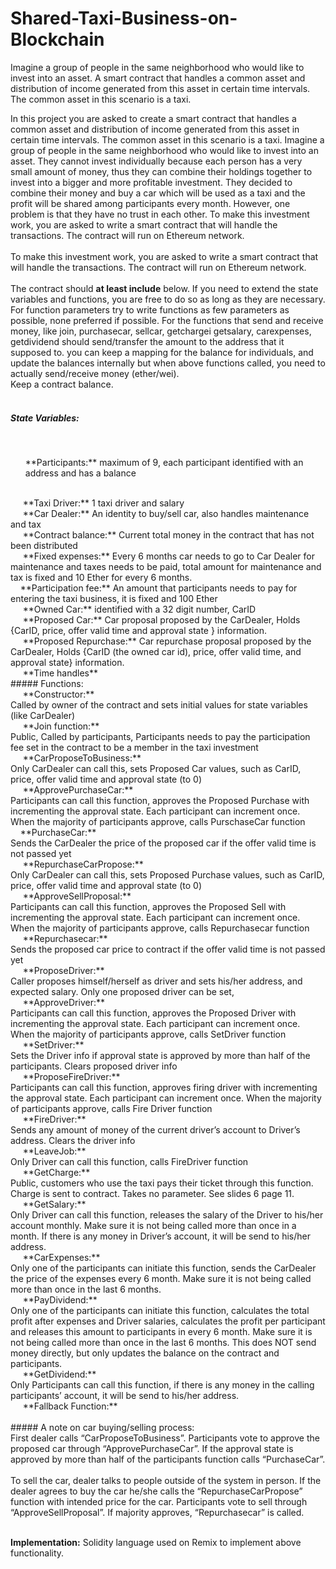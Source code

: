 # Shared-Taxi-Business-on-Blockchain
Imagine a group of people in the same neighborhood who would like to invest into an asset. A smart contract that handles a common asset and distribution of income generated from this asset in certain time intervals. The common asset in this scenario is a taxi. 

In this project you are asked to create a smart contract that handles a common asset and distribution of income
generated from this asset in certain time intervals. The common asset in this scenario is a taxi.
Imagine a group of people in the same neighborhood who would like to invest into an asset. They cannot invest
individually because each person has a very small amount of money, thus they can combine their holdings together
to invest into a bigger and more profitable investment.
They decided to combine their money and buy a car which will be used as a taxi and the profit will be shared
among participants every month. However, one problem is that they have no trust in each other.
To make this investment work, you are asked to write a smart contract that will handle the transactions. The
contract will run on Ethereum network.
<br><br>
To make this investment work, you are asked to write a smart contract that will handle the transactions. The
contract will run on Ethereum network.
<br><br>
The contract should **at least include** below. If you need to extend the state variables and functions, you are free to
do so as long as they are necessary. For function parameters try to write functions as few parameters as possible,
none preferred if possible.
For the functions that send and receive money, like join, purchasecar, sellcar, getchargei getsalary, carexpenses,
getdividend should send/transfer the amount to the address that it supposed to. you can keep a mapping for the
balance for individuals, and update the balances internally but when above functions called, you need to actually
send/receive money (ether/wei).
<br>
Keep a contract balance.
<br><br>
##### State Variables: 
<br>
<ul> **Participants:** maximum of 9, each participant identified with an address and has a balance</ul>
<br>
&nbsp;&nbsp;&nbsp;&nbsp; **Taxi Driver:** 1 taxi driver and salary
<br>
&nbsp;&nbsp;&nbsp;&nbsp; **Car Dealer:** An identity to buy/sell car, also handles maintenance and tax
<br>
&nbsp;&nbsp;&nbsp;&nbsp; **Contract balance:** Current total money in the contract that has not been distributed
<br>
&nbsp;&nbsp;&nbsp;&nbsp; **Fixed expenses:** Every 6 months car needs to go to Car Dealer for maintenance and taxes needs to be
paid, total amount for maintenance and tax is fixed and 10 Ether for every 6 months.
<br>
&nbsp;&nbsp;&nbsp;&nbsp;**Participation fee:** An amount that participants needs to pay for entering the taxi business, it is fixed and
100 Ether
<br>
&nbsp;&nbsp;&nbsp;&nbsp; **Owned Car:** identified with a 32 digit number, CarID
<br>
&nbsp;&nbsp;&nbsp;&nbsp; **Proposed Car:** Car proposal proposed by the CarDealer, Holds {CarID, price, offer valid time and approval
state } information.
<br>
&nbsp;&nbsp;&nbsp;&nbsp; **Proposed Repurchase:** Car repurchase proposal proposed by the CarDealer, Holds {CarID (the owned
car id), price, offer valid time, and approval state} information.
<br>
&nbsp;&nbsp;&nbsp;&nbsp; **Time handles** 
<br>
##### Functions: 
<br>
&nbsp;&nbsp;&nbsp;&nbsp; **Constructor:** <br>
Called by owner of the contract and sets initial values for state variables (like CarDealer)
<br>
&nbsp;&nbsp;&nbsp;&nbsp; **Join function:** <br>
Public, Called by participants, Participants needs to pay the participation fee set in the contract to be a
member in the taxi investment
<br>
&nbsp;&nbsp;&nbsp;&nbsp; **CarProposeToBusiness:** <br>
Only CarDealer can call this, sets Proposed Car values, such as CarID, price, offer valid time and
approval state (to 0)
<br>
&nbsp;&nbsp;&nbsp;&nbsp; **ApprovePurchaseCar:** <br>
Participants can call this function, approves the Proposed Purchase with incrementing the approval
state. Each participant can increment once. When the majority of participants approve, calls PurschaseCar
function
<br>
&nbsp;&nbsp;&nbsp;&nbsp;**PurchaseCar:**<br>
Sends the CarDealer the price of the proposed car if the offer valid time is not passed yet
<br>
&nbsp;&nbsp;&nbsp;&nbsp; **RepurchaseCarPropose:** <br>
Only CarDealer can call this, sets Proposed Purchase values, such as CarID, price, offer valid time and
approval state (to 0)
<br>
&nbsp;&nbsp;&nbsp;&nbsp; **ApproveSellProposal:** <br>
Participants can call this function, approves the Proposed Sell with incrementing the approval state.
Each participant can increment once. When the majority of participants approve, calls Repurchasecar function
<br>
&nbsp;&nbsp;&nbsp;&nbsp; **Repurchasecar:** <br>
Sends the proposed car price to contract if the offer valid time is not passed yet
<br>
&nbsp;&nbsp;&nbsp;&nbsp; **ProposeDriver:** <br>
Caller proposes himself/herself as driver and sets his/her address, and expected salary. Only one
proposed driver can be set,
<br>
&nbsp;&nbsp;&nbsp;&nbsp; **ApproveDriver:** <br>
Participants can call this function, approves the Proposed Driver with incrementing the approval state.
Each participant can increment once. When the majority of participants approve, calls SetDriver function
<br>
&nbsp;&nbsp;&nbsp;&nbsp; **SetDriver:** <br>
Sets the Driver info if approval state is approved by more than half of the participants. Clears proposed
driver info
<br>
&nbsp;&nbsp;&nbsp;&nbsp; **ProposeFireDriver:** <br>
Participants can call this function, approves firing driver with incrementing the approval state. Each
participant can increment once. When the majority of participants approve, calls Fire Driver function
<br>
&nbsp;&nbsp;&nbsp;&nbsp; **FireDriver:** <br>
Sends any amount of money of the current driver’s account to Driver’s address. Clears the driver info
<br>
&nbsp;&nbsp;&nbsp;&nbsp; **LeaveJob:** <br>
Only Driver can call this function, calls FireDriver function
<br>
&nbsp;&nbsp;&nbsp;&nbsp; **GetCharge:** <br>
Public, customers who use the taxi pays their ticket through this function. Charge is sent to contract.
Takes no parameter. See slides 6 page 11.
<br>
&nbsp;&nbsp;&nbsp;&nbsp; **GetSalary:** <br>
Only Driver can call this function, releases the salary of the Driver to his/her account monthly. Make
sure it is not being called more than once in a month. If there is any money in Driver’s account, it will be send to
his/her address.
<br>
&nbsp;&nbsp;&nbsp;&nbsp; **CarExpenses:** <br>
Only one of the participants can initiate this function, sends the CarDealer the price of the expenses
every 6 month. Make sure it is not being called more than once in the last 6 months. 
<br>
&nbsp;&nbsp;&nbsp;&nbsp; **PayDividend:** <br>
Only one of the participants can initiate this function, calculates the total profit after expenses and
Driver salaries, calculates the profit per participant and releases this amount to participants in every 6 month.
Make sure it is not being called more than once in the last 6 months. This does NOT send money directly, but
only updates the balance on the contract and participants.
<br>
&nbsp;&nbsp;&nbsp;&nbsp; **GetDividend:** <br>
Only Participants can call this function, if there is any money in the calling participants’ account, it will
be send to his/her address.
<br>
&nbsp;&nbsp;&nbsp;&nbsp; **Fallback Function:** <br><br>
##### A note on car buying/selling process:<br>
First dealer calls “CarProposeToBusiness”. Participants vote to approve the proposed car through
“ApprovePurchaseCar”. If the approval state is approved by more than half of the participants function calls
“PurchaseCar”.
<br><br>
To sell the car, dealer talks to people outside of the system in person. If the dealer agrees to buy the car he/she
calls the “RepurchaseCarPropose” function with intended price for the car. Participants vote to sell through
“ApproveSellProposal”. If majority approves, “Repurchasecar” is called. 
<br><br>

**Implementation:** Solidity language used on Remix to implement above functionality. 






